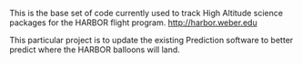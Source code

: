 This is the base set of code currently used to track High Altitude science packages for the HARBOR flight program. http://harbor.weber.edu

This particular project is to update the existing Prediction software to better predict where the HARBOR balloons will land.
